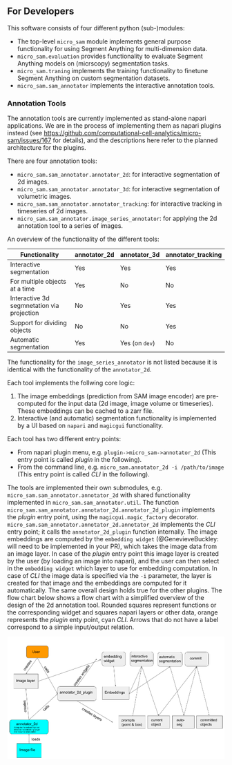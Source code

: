 ## For Developers

This software consists of four different python (sub-)modules:
- The top-level `micro_sam` module implements general purpose functionality for using Segment Anything for multi-dimension data.
- `micro_sam.evaluation` provides functionality to evaluate Segment Anything models on (micrscopy) segmentation tasks.
- `micro_sam.traning` implements the training functionality to finetune Segment Anything on custom segmentation datasets.
- `micro_sam.sam_annotator` implements the interactive annotation tools.

### Annotation Tools

The annotation tools are currently implemented as stand-alone napari applications. We are in the process of implementing them as napari plugins instead (see https://github.com/computational-cell-analytics/micro-sam/issues/167 for details), and the descriptions here refer to the planned architecture for the plugins.

There are four annotation tools:
- `micro_sam.sam_annotator.annotator_2d`: for interactive segmentation of 2d images.
- `micro_sam.sam_annotator.annotator_3d`: for interactive segmentation of volumetric images.
- `micro_sam.sam_annotator.annotator_tracking`: for interactive tracking in timeseries of 2d images.
- `micro_sam.sam_annotator.image_series_annotator`: for applying the 2d annotation tool to a series of images.

An overview of the functionality of the different tools:

| Functionality | annotator_2d | annotator_3d | annotator_tracking |
| ------------- | ------------ | ------------ | ------------------ |
| Interactive segmentation | Yes | Yes | Yes |
| For multiple objects at a time | Yes | No | No |
| Interactive 3d segmnetation via projection | No | Yes | Yes |
| Support for dividing objects | No | No | Yes |
| Automatic segmentation   | Yes | Yes (on `dev`) | No |

The functionality for the `image_series_annotator` is not listed because it is identical with the functionality of the `annotator_2d`.

Each tool implements the follwing core logic:
1. The image embeddings (prediction from SAM image encoder) are pre-computed for the input data (2d image, image volume or timeseries). These embeddings can be cached to a zarr file.
2. Interactive (and automatic) segmentation functionality is implemented by a UI based on `napari` and `magicgui` functionality.

Each tool has two different entry points:
- From napari plugin menu, e.g. `plugin->micro_sam->annotator_2d` (This entry point is called *plugin* in the following).
- From the command line, e.g. `micro_sam.annotator_2d -i /path/to/image` (This entry point is called *CLI* in the following).

The tools are implemented their own submodules, e.g. `micro_sam.sam_annotator.annotator_2d` with shared functionality implemented in `micro_sam.sam_annotator.util`. The function `micro_sam.sam_annotator.annotator_2d.annotator_2d_plugin` implements the *plugin* entry point, using the `magicgui.magic_factory` decorator. `micro_sam.sam_annotator.annotator_2d.annotator_2d`  implements the *CLI* entry point; it calls the `annotator_2d_plugin` function internally.
The image embeddings are computed by the `embedding widget` (@GenevieveBuckley: will need to be implemented in your PR), which takes the image data from an image layer.
In case of the *plugin* entry point this image layer is created by the user (by loading an image into napari), and the user can then select in the `embedding widget` which layer to use for embedding computation. 
In case of *CLI* the image data is specified via the `-i` parameter, the layer is created for that image and the embeddings are computed for it automatically.
The same overall design holds true for the other plugins. The flow chart below shows a flow chart with a simplified overview of the design of the 2d annotation tool. Rounded squares represent functions or the corresponding widget and squares napari layers or other data, orange represents the *plugin* enty point, cyan *CLI*. Arrows that do not have a label correspond to a simple input/output relation.

![annotator 2d flow diagram](./images/2d-annotator-flow.png)

<!---
Source for the diagram is here:
https://docs.google.com/presentation/d/1fMDNBYMYxeqe4dk6OmmFxoI8sYvCu4EPZS_LyTsTg_s/edit#slide=id.p
-->
